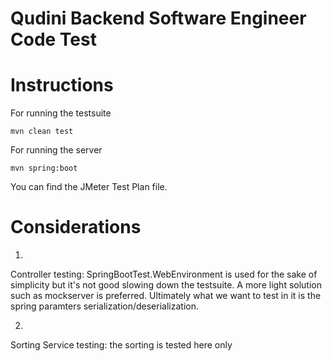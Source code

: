 # Qudini Backend Software Engineer Code Test

# Instructions

For running the testsuite 

```
mvn clean test
```

For running the server

```
mvn spring:boot
```

You can find the JMeter Test Plan file. 

# Considerations

1.
Controller testing: SpringBootTest.WebEnvironment is used for the sake of simplicity but it's not good slowing down the testsuite.
A more light solution such as mockserver is preferred. Ultimately what we want to test in it is the spring paramters serialization/deserialization. 

2. 
Sorting Service testing: the sorting is tested here only

